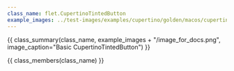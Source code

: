 ```yaml
---
class_name: flet.CupertinoTintedButton
example_images: ../test-images/examples/cupertino/golden/macos/cupertino_tinted_button
---
```


{{ class_summary(class_name, example_images + "/image_for_docs.png", image_caption="Basic CupertinoTintedButton") }}

{{ class_members(class_name) }}

